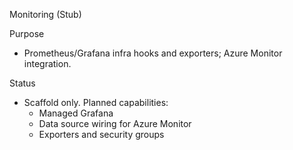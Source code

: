 Monitoring (Stub)

Purpose
- Prometheus/Grafana infra hooks and exporters; Azure Monitor integration.

Status
- Scaffold only. Planned capabilities:
  - Managed Grafana
  - Data source wiring for Azure Monitor
  - Exporters and security groups

